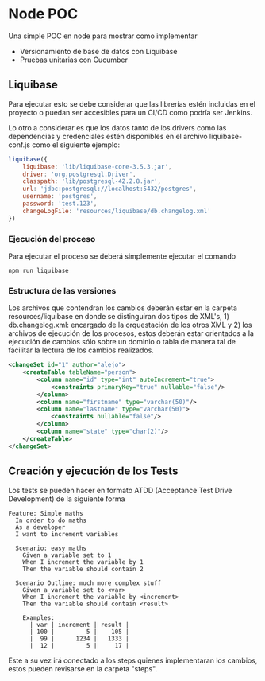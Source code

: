 # Node POC

Una simple POC en node para mostrar como implementar
- Versionamiento de base de  datos con Liquibase
- Pruebas unitarias con Cucumber

## Liquibase

Para ejecutar esto se debe considerar que las librerías estén incluidas en el proyecto o puedan ser accesibles para un CI/CD como podría ser Jenkins.

Lo otro a considerar es que los datos tanto de los drivers como las dependencias y credenciales estén disponibles en el archivo liquibase-conf.js como el siguiente ejemplo:

```javascript
liquibase({
    liquibase: 'lib/liquibase-core-3.5.3.jar',
    driver: 'org.postgresql.Driver',
    classpath: 'lib/postgresql-42.2.8.jar',
    url: 'jdbc:postgresql://localhost:5432/postgres',
    username: 'postgres',
    password: 'test.123',
    changeLogFile: 'resources/liquibase/db.changelog.xml'
})
```

### Ejecución del proceso

Para ejecutar el proceso se deberá simplemente ejecutar el comando

```
npm run liquibase
```

### Estructura de las versiones

Los archivos que contendran los cambios deberán estar en la carpeta resources/liquibase en donde se distinguiran dos tipos de XML's, 1) db.changelog.xml: encargado de la orquestación de los otros XML y 2) los archivos de ejecución de los procesos, estos deberán estar orientados a la ejecución de cambios sólo sobre un dominio o tabla de manera tal de facilitar la lectura de los cambios realizados.

```XML
<changeSet id="1" author="alejo">
    <createTable tableName="person">
        <column name="id" type="int" autoIncrement="true">
            <constraints primaryKey="true" nullable="false"/>
        </column>
        <column name="firstname" type="varchar(50)"/>
        <column name="lastname" type="varchar(50)">
            <constraints nullable="false"/>
        </column>
        <column name="state" type="char(2)"/>
    </createTable>
</changeSet>
```

## Creación y ejecución de los Tests

Los tests se pueden hacer en formato ATDD (Acceptance Test Drive Development) de la siguiente forma

```
Feature: Simple maths
  In order to do maths
  As a developer
  I want to increment variables

  Scenario: easy maths
    Given a variable set to 1
    When I increment the variable by 1
    Then the variable should contain 2

  Scenario Outline: much more complex stuff
    Given a variable set to <var>
    When I increment the variable by <increment>
    Then the variable should contain <result>

    Examples:
      | var | increment | result |
      | 100 |         5 |    105 |
      |  99 |      1234 |   1333 |
      |  12 |         5 |     17 |
```

Este a su vez irá conectado a los steps quienes implementaran los cambios, estos pueden revisarse en la carpeta "steps".
